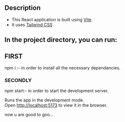 ## Description

- This React application is built using [Vite](https://vitejs.dev/).
- It uses [Tailwind CSS](https://tailwindcss.com/)


## In the project directory, you can run:
## FIRST 

npm i :- in order to install all the necessary dependancies.

### SECONDLY

npm start:- in order to start the development server.

Runs the app in the development mode.<br>
Open [http://localhost:5173](http://localhost:5173) to view it in the browser.

now u are good to goo...
